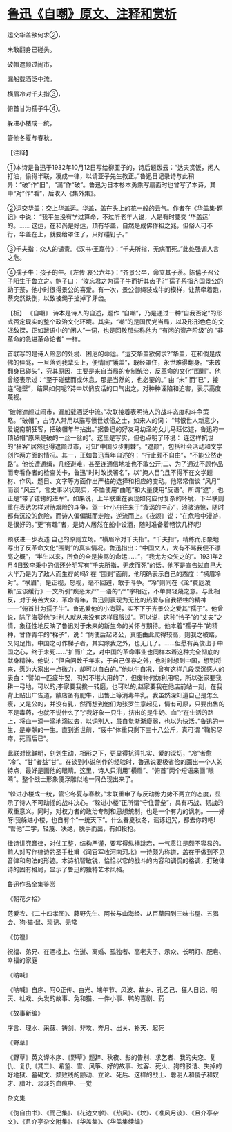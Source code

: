 # [鲁迅《自嘲》原文、注释和赏析](https://www.vrrw.net/wx/9324.html)

运交华盖欲何求②，

未敢翻身已碰头。

破帽遮颜过闹市，

漏船载酒泛中流。

横眉冷对千夫指③，

俯首甘为孺子牛④。

躲进小楼成一统，

管他冬夏与春秋。

【注释】

①本诗是鲁迅于1932年10月12日写给柳亚子的，诗后题跋云：“达夫赏饭，闲人打油，偷得半联，凑成一律，以请亚子先生教正。”鲁迅日记录诗与此稍异：“破”作“旧”，“漏”作“破”。鲁迅为日本杉本勇乘写扇面时也曾写了本诗，其中“对”作“看”，后收入《集外集》。

②运交华盖：交上华盖运。华盖，盖在头上的花一般的云气。作者在《华盖集·题记》中说： “我平生没有学过算命，不过听老年人说，人是有时要交 ‘华盖运’ 的。…… 这运，在和尚是好运，顶有华盖，自然是成佛作祖之兆，但俗人可不行，华盖在上，就要给罩住了，只好碰钉子。”

③千夫指：众人的谴责。《汉书·王嘉传》：“千夫所指，无病而死。”此处强调人言之危。

④孺子牛：孩子的牛。《左传·哀公六年》：“齐景公卒，命立其子荼。陈僖子召公子阳生于鲁立之。鲍子曰： ‘汝忘君之为孺子牛而折其齿乎?’”孺子系指齐国景公的幼子荼，他小时很得景公的喜爱。有一次，景公御绳装成牛的模样，让荼牵着跑，荼突然跌倒，以致被绳子扯掉了牙齿。



【析】 《自嘲》 诗本是诗人的自述，题作 “自嘲”，乃是通过一种“自我否定”的形式否定现实的整个政治文化环境。其实，“嘲”的是国民党当局，以及形形色色的文氓敌探，正如跋语中的“闲人”一词，也是回敬那些称他为 “有闲的资产阶级”的 “非革命的急进革命论者” 一样。

首联写的是诗人险恶的处境、困厄的命运。“运交华盖欲何求?”华盖，在和倘是成佛的佳兆，一旦落到我辈头上，便情同“镬盖”，既经罩住，永世难得翻身。“未敢翻身已碰头”，究其原因，主要是来自当局的专制统治，反革命的文化“围剿”。他曾经表示过：“至于碰壁而或休息，那是当然的，也必要的。” 由 “未” 而“已”，接连“碰壁”，结果如何呢?诗中以俏皮话的口气出之，对种种诬陷和迫害，表示高度蔑视。

“破帽遮颜过闹市，漏船载酒泛中流。”次联接着表明诗人的战斗态度和斗争策略。“破帽”，古诗人常用以描写愤世嫉俗之士，如宋人的词： “常恨世人新意少，爱说南朝狂客，把破帽年年拈出。”据鲁迅的好友马幼渔的女儿马珏忆述，鲁迅的一顶毡帽“原来是破的一丝一丝的”。这里是写实，但也点明了环境： 连这样抗世的“狂客”居然也得遮颜过市，可知“中国步步荆棘”。“遮颜”，包括社会活动和文学创作两方面的情况。其一，正如鲁迅当年自述的： “行止颇不自由”，“不能公然走路”。他长遭通缉，几经避难，甚至连通信地址也不敢公开;二、为了通过不顾作品而专看作者的检查关卡，鲁迅“时时改换署名”，以“掩人目”;且不得不在文学题材、作风、题目、文字等方面作出严格的选择和相应的变动。他常常借谈 “风月” 而谈 “风云”，言史事以状现实，不恤使用“曲笔”和大量使用“反语”。所谓“遮”，也正是“带了镣铐的进军”。如果说，上半联重在表现如何应付复杂的环境，下半联则重在表达怎样对待艰险的斗争。驾一叶小舟往来于“漩涡的中心”，浪骇涛惊，随时都有沉没的危险，而诗人偏偏铤而走险，逆流而上。《夜颂》说：“在危险中漫游，是很好的。”更“有趣”者，是诗人居然在船中设酒，随时准备着畅饮几杯呢!

颈联进一步表述 自己的原则立场。“横眉冷对千夫指”。“千夫指”，精练而形象地写出了反革命文化“围剿”的真实情况。鲁迅指出：“中国文人，大有不骂我便不漂亮之概”，“半生以来，所负的全是挨骂的命运……”，“我尤为众矢之的”。1931年2月4日致李秉中的信还分明写有“千夫所指，无疾而死”的话。他不是宣告过自己大大半乃是为了敌人而生存的吗? 在 “围剿”面前，他明确表示自己的态度：“横眉冷对”。“横眉”，是正视，怒视，毫不回避，敢于斗争。“冷”则同在《论“费厄泼赖”应该缓行》一文所引“疾恶太严”一语的“严”字相近，不单具轻蔑之意。与此相反，对于劳苦大众，革命青年，鲁迅则表现为无比的热爱与自我牺牲的精神——“俯首甘为孺子牛”。鲁迅爱他的小海婴，实不下于齐景公之爱其“孺子”。他曾说，除了海婴他“对别人就从来没有这样屈服过”。可以说，这种“怜子”的“丈夫”之情，象征性地反映了鲁迅对于未来的新生命的关怀与期待。他本着“孺子牛”的精神，甘作青年的“梯子”，说：“倘使后起诸公，真能由此爬得较高，则我之被踏，又何足惜。中国之可作梯子者，其实除我之外，也无几了。……但愿有英俊出于中国之心，终于未死……”扩而广之，对中国的革命事业也同样本着这种完全彻底的献身精神。他说：“但自问数千年来，于自己保存之外，也时时想到中国，想到将来，愿为大家出一点微力，却可以自白的。”他以牛自况，曾有这样几段深沉感人的表白：“譬如一匹疲牛罢，明知不堪大用的了，但废物何妨利用呢，所以张家要我耕一弓地，可以的;李家要我挨一转磨，也可以的;赵家要我在他店前站一刻，在我背上贴出广告道，敝店备有肥牛，出售上等消毒牛乳。我虽然深知道自己是怎么瘦，又是公的，并没有乳，然而想到他们为张罗生意起见，情有可原，只要出售的不是毒药，也就不说什么了”;“我好象一只牛，挤出的是牛奶、血”;“在生活的路上，将血一滴一滴地滴过去，以饲别人，虽自觉渐渐瘦弱，也以为快活。”鲁迅的一生，是奉献的一生。直到逝世前，“疲牛”体重只剩下三十八公斤，真可谓 “鞠躬尽瘁，死而后已”。

此联对比鲜明，刻划生动，相形之下，更显得抗得扎实、爱的深切，“冷”者愈 “冷”、“甘”者益“甘”。在谈到小说创作的经验时，鲁迅说要极省俭的画出一个人的特点，最好是画他的眼睛。这里，诗人只消用“横眉”、“俯首”两个短语来画“眼睛”。整个战士形象便浮雕似地一同凸现出来了。

“躲进小楼成一统，管它冬夏与春秋。”末联重申了与反动势力势不两立的态度，显示了诗人不可动摇的战斗决心。“躲进小楼”正所谓“守住营垒”，具有巧战、韧战的双重意义。同时，对权力者的政治专制和思想统制，也是一个有力的讽刺。——好呀!我躲进小楼，也自有个“一统天下”。什么春夏秋冬，谣诼诅咒，都去你的吧! “管他”二字，轻蔑、决绝，脱手而出，有如投枪。

律诗讲究音律，对仗工整，结构严谨，要写得纵横跳宕，一气贯注是颇不容易的。前人对写作律诗的圣手杜甫《闻官军收河南河北》一诗颇为称道，盖在于做到不见音律和句法的形迹。本诗机智敏锐，恰恰以它的战斗的内容和调侃的格调，打破律诗的固有格局，显示了鲁迅的独特艺术风格。

鲁迅作品全集鉴赏

《朝花夕拾》

范爱农、《二十四孝图》、藤野先生、阿长与山海经、从百草园到三味书屋、五猖会、狗·猫·鼠、琐记、无常

《仿徨》

祝福、弟兄、在酒楼上、伤逝、离婚、孤独者、高老夫子、示众、长明灯、肥皂、幸福的家庭

《呐喊》

《呐喊》自序、阿Q正传、白光、端午节、风波、故乡、孔乙己、狂人日记、明天、社戏、头发的故事、兔和猫、一件小事、鸭的喜剧、药

《故事新编》

序言、理水、采薇、铸剑、非攻、奔月、出关、补天、起死

《野草》

《野草》英文译本序、《野草》题辞、秋夜、影的告别、求乞者、我的失恋、复仇、复仇〔其二〕、希望、雪、风筝、好的故事、过客、死火、狗的驳诘、失掉的好地狱、墓碣文、颓败线的颤动、立论、死后、这样的战士、聪明人和傻子和奴才、腊叶、淡淡的血痕中、一觉

杂文集

《伪自由书》、《而己集》、《花边文学》、《热风》、《坟》、《准风月谈》、《且介亭杂文》、《且介亭杂文附集》、《华盖集》、《华盖集续编》

